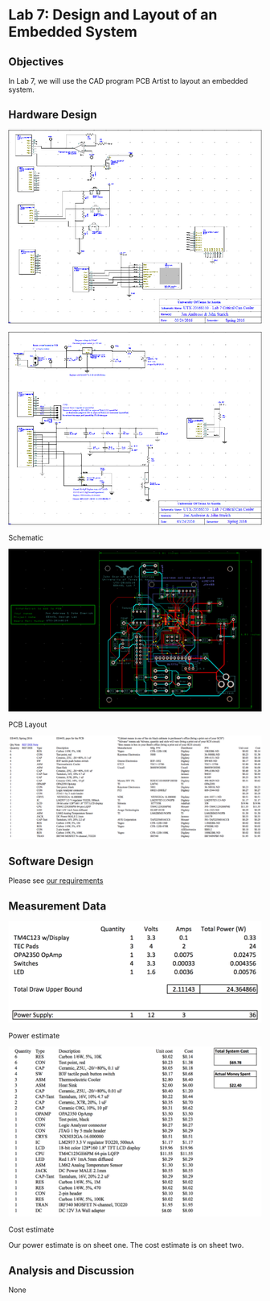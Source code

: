 # Lab 7: Design and Layout of an Embedded System

## Objectives

In Lab 7, we will use the CAD program PCB Artist to layout an embedded system.

## Hardware Design

![SCH 1](sch1.png)

![SCH 2](sch2.png)

Schematic

![PCB](pcb.png)

PCB Layout

![Bill of materials](bill-of-materials.png)

## Software Design

Please see [our requirements](Requirements.md)

## Measurement Data

![Power estimate](power-estimate.png)

Power estimate

![Cost estimate](cost-estimate.png)

Cost estimate

Our power estimate is on sheet one. The cost estimate is on sheet two.

## Analysis and Discussion

None
